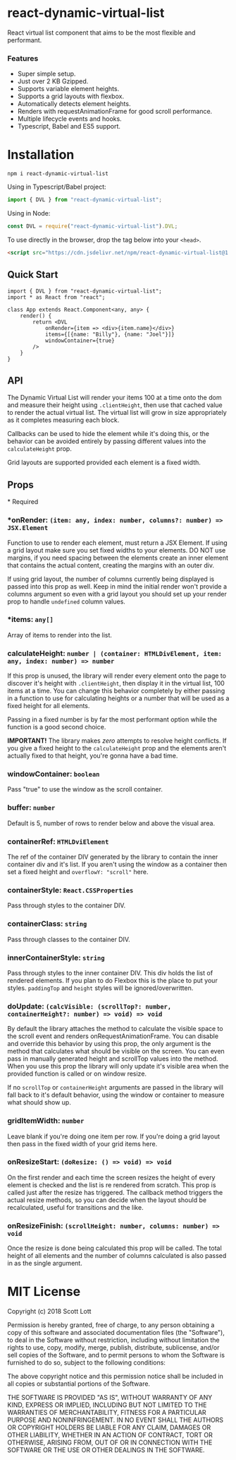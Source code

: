 # react-dynamic-virtual-list
React virtual list component that aims to be the most flexible and performant.

### Features
- Super simple setup.
- Just over 2 KB Gzipped.
- Supports variable element heights.
- Supports a grid layouts with flexbox.
- Automatically detects element heights.
- Renders with requestAnimationFrame for good scroll performance.
- Multiple lifecycle events and hooks.
- Typescript, Babel and ES5 support.

# Installation

```
npm i react-dynamic-virtual-list
```

Using in Typescript/Babel project:

```js
import { DVL } from "react-dynamic-virtual-list";
```

Using in Node:

```js
const DVL = require("react-dynamic-virtual-list").DVL;
```

To use directly in the browser, drop the tag below into your `<head>`.

```html
<script src="https://cdn.jsdelivr.net/npm/react-dynamic-virtual-list@1.2.3/dist/react-dvl.min.js"></script>
```


## Quick Start

```tsx
import { DVL } from "react-dynamic-virtual-list";
import * as React from "react";

class App extends React.Component<any, any> {
    render() {
        return <DVL
            onRender={item => <div>{item.name}</div>}
            items={[{name: "Billy"}, {name: "Joel"}]}
            windowContainer={true}
        />
    }
}
```

## API

The Dynamic Virtual List will render your items 100 at a time onto the dom and measure their height using `.clientHeight`, then use that cached value to render the actual virtual list.  The virtual list will grow in size appropriately as it completes measuring each block.

Callbacks can be used to hide the element while it's doing this, or the behavior can be avoided entirely by passing different values into the `calculateHeight` prop.

Grid layouts are supported provided each element is a fixed width.

## Props
\* Required


### *onRender: `(item: any, index: number, columns?: number) => JSX.Element`
Function to use to render each element, must return a JSX Element.  If using a grid layout make sure you set fixed widths to your elements.  DO NOT use margins, if you need spacing between the elements create an inner element that contains the actual content, creating the margins with an outer div.        

If using grid layout, the number of columns currently being displayed is passed into this prop as well.  Keep in mind the initial render won't provide a columns argument so even with a grid layout you should set up your render prop to handle `undefined` column values.       

### *items: `any[]`
Array of items to render into the list.

### calculateHeight: `number | (container: HTMLDivElement, item: any, index: number) => number`
If this prop is unused, the library will render every element onto the page to discover it's height with `.clientHeight`, then display it in the virtual list, 100 items at a time.  You can change this behavior completely by either passing in a function to use for calculating heights or a number that will be used as a fixed height for all elements.

Passing in a fixed number is by far the most performant option while the function is a good second choice.

**IMPORTANT!** The library makes *zero* attempts to resolve height conflicts.  If you give a fixed height to the `calculateHeight` prop and the elements aren't actually fixed to that height, you're gonna have a bad time.

### windowContainer: `boolean`
Pass "true" to use the window as the scroll container.

### buffer: `number`
Default is 5, number of rows to render below and above the visual area.   

### containerRef: `HTMLDviElement`
The ref of the container DIV generated by the library to contain the inner container div and it's list.  If you aren't using the window as a container then set a fixed height and `overflowY: "scroll"` here.                                                                  

### containerStyle: `React.CSSProperties`
Pass through styles to the container DIV.
              
### containerClass: `string`
Pass through classes to the container DIV.   

### innerContainerStyle: `string`
Pass through styles to the inner container DIV.  This div holds the list of rendered elements.  If you plan to do Flexbox this is the place to put your styles. `paddingTop` and `height` styles will be ignored/overwritten.

### doUpdate: `(calcVisible: (scrollTop?: number, containerHeight?: number) => void) => void`
By default the library attaches the method to calculate the visible space to the scroll event and renders onRequestAnimationFrame.  You can disable and override this behavior by using this prop, the only argument is the method that calculates what should be visible on the screen.  You can even pass in manually generated height and scrollTop values into the method.  When you use this prop the library will only update it's visible area when the provided function is called or on window resize.

If no `scrollTop` or `containerHeight` arguments are passed in the library will fall back to it's default behavior, using the window or container to measure what should show up.

### gridItemWidth: `number`
Leave blank if you're doing one item per row.  If you're doing a grid layout then pass in the fixed width of your grid items here.            

### onResizeStart: `(doResize: () => void) => void`
On the first render and each time the screen resizes the height of every element is checked and the list is re rendered from scratch.  This prop is called just after the resize has triggered.  The callback method triggers the actual resize methods, so you can decide when the layout should be recalculated, useful for transitions and the like.

### onResizeFinish: `(scrollHeight: number, columns: number) => void`
Once the resize is done being calculated this prop will be called.  The total height of all elements and the number of columns calculated is also passed in as the single argument.


# MIT License

Copyright (c) 2018 Scott Lott

Permission is hereby granted, free of charge, to any person obtaining a copy
of this software and associated documentation files (the "Software"), to deal
in the Software without restriction, including without limitation the rights
to use, copy, modify, merge, publish, distribute, sublicense, and/or sell
copies of the Software, and to permit persons to whom the Software is
furnished to do so, subject to the following conditions:

The above copyright notice and this permission notice shall be included in all
copies or substantial portions of the Software.

THE SOFTWARE IS PROVIDED "AS IS", WITHOUT WARRANTY OF ANY KIND, EXPRESS OR
IMPLIED, INCLUDING BUT NOT LIMITED TO THE WARRANTIES OF MERCHANTABILITY,
FITNESS FOR A PARTICULAR PURPOSE AND NONINFRINGEMENT. IN NO EVENT SHALL THE
AUTHORS OR COPYRIGHT HOLDERS BE LIABLE FOR ANY CLAIM, DAMAGES OR OTHER
LIABILITY, WHETHER IN AN ACTION OF CONTRACT, TORT OR OTHERWISE, ARISING FROM,
OUT OF OR IN CONNECTION WITH THE SOFTWARE OR THE USE OR OTHER DEALINGS IN THE
SOFTWARE.
